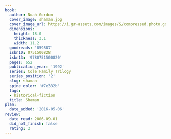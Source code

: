 ```yaml
---
book:
  author: Noah Gordon
  cover_image: shaman.jpg
  cover_image_url: https://i.gr-assets.com/images/S/compressed.photo.goodreads.com/books/1440903876l/859887._SY475_.jpg
  dimensions:
    height: 18.0
    thickness: 3.1
    width: 11.2
  goodreads: '859887'
  isbn10: 0751500828
  isbn13: '9780751500820'
  pages: 652
  publication_year: '1992'
  series: Cole Family Trilogy
  series_position: '2'
  slug: shaman
  spine_color: '#7e332b'
  tags:
  - historical-fiction
  title: Shaman
plan:
  date_added: '2016-05-06'
review:
  date_read: 2006-09-01
  did_not_finish: false
  rating: 2
---
```

